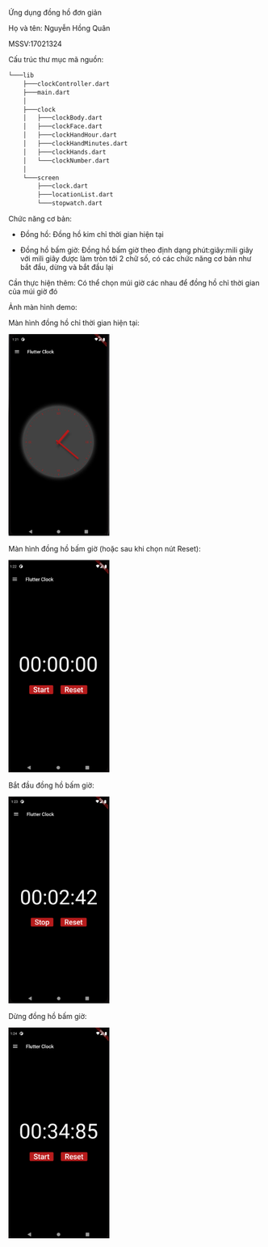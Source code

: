 Ứng dụng đồng hồ đơn giản


Họ và tên: Nguyễn Hồng Quân


MSSV:17021324


Cấu trúc thư mục mã nguồn:


``` bash
└───lib
    ├───clockController.dart
    ├───main.dart
    │
    ├───clock
    │   ├───clockBody.dart
    │   ├───clockFace.dart
    │   ├───clockHandHour.dart
    │   ├───clockHandMinutes.dart
    │   ├───clockHands.dart
    │   └───clockNumber.dart
    │
    └───screen
        ├───clock.dart
        ├───locationList.dart
        └───stopwatch.dart
```


Chức năng cơ bản:


+ Đồng hồ: Đồng hồ kim chỉ thời gian hiện tại

+ Đồng hồ bấm giờ: Đồng hồ bấm giờ theo định dạng phút:giây:mili giây với mili giây được làm tròn tới 2 chữ số, có các chức năng cơ bản như bắt đầu, dừng và bắt đầu lại


Cần thực hiện thêm: Có thể chọn múi giờ các nhau để đồng hồ chỉ thời gian của múi giờ đó


Ảnh màn hình demo:


Màn hình đồng hồ chỉ thời gian hiện tại:


<img src="https://github.com/nguyenquan123vn/Flutter_clock_app/blob/main/demo/clock_screen.PNG" width="200">



Màn hình đồng hồ bấm giờ (hoặc sau khi chọn nút Reset):


<img src="https://github.com/nguyenquan123vn/Flutter_clock_app/blob/main/demo/stopwatch_screen.PNG" width="200">


Bắt đầu đồng hồ bấm giờ:


<img src="https://github.com/nguyenquan123vn/Flutter_clock_app/blob/main/demo/run_stopwatch.PNG" width="200">



Dừng đồng hồ bấm giờ:


<img src="https://github.com/nguyenquan123vn/Flutter_clock_app/blob/main/demo/stopwatch_stop.PNG" width="200">





